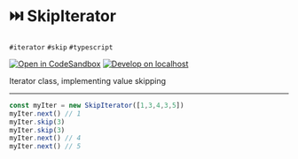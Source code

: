 # ⏭️ SkipIterator

`#iterator` `#skip` `#typescript`

[![Open in CodeSandbox](https://img.shields.io/badge/Open-＠CodeSandbox-blue?style=flat-square&logo=codesandbox)][live_demo]
[![Develop on localhost](https://img.shields.io/badge/Develop-＠localhost-DDD?style=flat-square&logo=gnubash&logoColor=EEE)][develop]

Iterator class, implementing value skipping

---

```typescript
const myIter = new SkipIterator([1,3,4,3,5])
myIter.next() // 1
myIter.skip(3)
myIter.skip(3)
myIter.next() // 4
myIter.next() // 5
```

[develop]: ../../.shared/node/README.md#development

[live_demo]: https://codesandbox.io/s/github/hd-o/coding-challenge/tree/main/packages/skip-iterator?file=/README.md&previewwindow=tests
